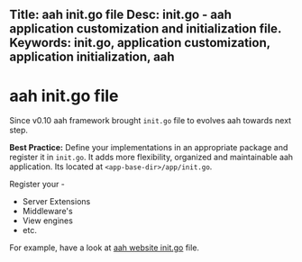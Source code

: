 Title: aah init.go file
Desc: init.go - aah application customization and initialization file.
Keywords: init.go, application customization, application initialization, aah
---
# aah init.go file

<span class="badge lb-sm">Since v0.10</span> aah framework brought `init.go` file to evolves aah towards next step.

<div class="alert alert-info-green">
<p><strong>Best Practice:</strong> Define your implementations in an appropriate package and register it in <code>init.go</code>. It adds more flexibility, organized and  maintainable aah application. Its located at <code>&lt;app-base-dir&gt;/app/init.go</code>.</p>
</div>


Register your -

  * Server Extensions
  * Middleware's
  * View engines
  * etc.

For example, have a look at [aah website init.go](https://github.com/go-aah/website/blob/master/app/init.go) file.
